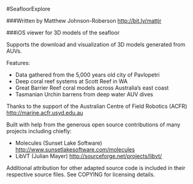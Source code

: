 #SeafloorExplore 

###Written by Matthew Johnson-Roberson
<http://bit.ly/mattjr>


###iOS viewer for 3D models of the seafloor

Supports the download and visualization of 3D models generated from AUVs.

Features:

* Data gathered from the 5,000 years old city of Pavlopetri
* Deep coral reef systems at Scott Reef in WA
* Great Barrier Reef coral models across Australia’s east coast
* Tasmanian Urchin barrens from deep water AUV dives


Thanks to the support of the Australian Centre of Field Robotics (ACFR) <http://marine.acfr.usyd.edu.au>


Built with help from the generous open source contributions of many projects including chiefly:

* Molecules (Sunset Lake Software) <http://www.sunsetlakesoftware.com/molecules>
* LibVT (Julian Mayer) <http://sourceforge.net/projects/libvt/>

Additional attribution for other adapted source code is included in their respective source files. See COPYING for licensing details.
